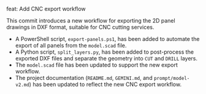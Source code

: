 feat: Add CNC export workflow

This commit introduces a new workflow for exporting the 2D panel drawings in DXF format, suitable for CNC cutting services.

- A PowerShell script, `export-panels.ps1`, has been added to automate the export of all panels from the `model.scad` file.
- A Python script, `split_layers.py`, has been added to post-process the exported DXF files and separate the geometry into `CUT` and `DRILL` layers.
- The `model.scad` file has been updated to support the new export workflow.
- The project documentation (`README.md`, `GEMINI.md`, and `prompt/model-v2.md`) has been updated to reflect the new CNC export workflow.